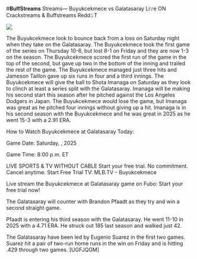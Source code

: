 #𝐁𝐮𝐟𝐟𝐒𝐭𝐫𝐞𝐚𝐦𝐬 Streams— Buyukcekmece vs Galatasaray Li𝚟e ON Crackstreams & Buffstreams Redd𝚒T  
  
  
[![](https://i.imgur.com/qSNzIqt.png)](https://movie.rssnews.media/IkqzRQQTX.php)  
  
The Buyukcekmece look to bounce back from a loss on Saturday night when they take on the Galatasaray. The Buyukcekmece took the first game of the series on Thursday 10-6, but lost 8-1 on Friday and they are now 1-3 on the season. The Buyukcekmece scored the first run of the game in the top of the second, but gave up two in the bottom of the inning and trailed the rest of the game. The Buyukcekmece managed just three hits and Jameson Taillon gave up six runs in four and a third innings. The Buyukcekmece will give the ball to Shota Imanaga on Saturday as they look to clinch at least a series split with the Galatasaray. Imanaga will be making his second start this season after he pitched against the Los Angeles Dodgers in Japan. The Buyukcekmece would lose the game, but Imanaga was great as he pitched four innings without giving up a hit. Imanaga is in his second season with the Buyukcekmece and he was great in 2025 as he went 15-3 with a 2.91 ERA.

How to Watch Buyukcekmece at Galatasaray Today:

Game Date: Saturday, , 2025

Game Time: 8:00 p.m. ET

LIVE SPORTS & TV WITHOUT CABLE
Start your free trial. No commitment. Cancel anytime.
Start Free Trial
TV: MLB.TV – Buyukcekmece

Live stream the Buyukcekmece at Galatasaray game on Fubo: Start your free trial now!

The Galatasaray will counter with Brandon Pfaadt as they try and win a second straight game.

Pfaadt is entering his third season with the Galatasaray. He went 11-10 in 2025 with a 4.71 ERA. He struck out 185 last season and walked just 42.

The Galatasaray have been led by Eugenio Suarez in the first two games. Suarez hit a pair of two-run home runs in the win on Friday and is hitting .429 through two games. [UGFJQGM]